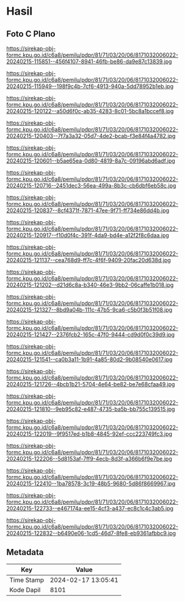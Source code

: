 # Hasil

## Foto C Plano

https://sirekap-obj-formc.kpu.go.id/c6a8/pemilu/pdpr/81/71/03/20/06/8171032006022-20240215-115851--456f4107-8941-46fb-be86-da9e87c13839.jpg

https://sirekap-obj-formc.kpu.go.id/c6a8/pemilu/pdpr/81/71/03/20/06/8171032006022-20240215-115949--198f9c4b-7cf6-4913-940a-5dd78952b1eb.jpg

https://sirekap-obj-formc.kpu.go.id/c6a8/pemilu/pdpr/81/71/03/20/06/8171032006022-20240215-120122--a50d6f0c-ab35-4283-8c01-5bc8a1bccef8.jpg

https://sirekap-obj-formc.kpu.go.id/c6a8/pemilu/pdpr/81/71/03/20/06/8171032006022-20240215-120403--7f7a3a32-05d7-4de2-bcab-f3e84f4a4782.jpg

https://sirekap-obj-formc.kpu.go.id/c6a8/pemilu/pdpr/81/71/03/20/06/8171032006022-20240215-120601--b5ae65ea-0d80-4819-8a7c-09196abd6adf.jpg

https://sirekap-obj-formc.kpu.go.id/c6a8/pemilu/pdpr/81/71/03/20/06/8171032006022-20240215-120716--2451dec3-56ea-499a-8b3c-cb6dbf6eb58c.jpg

https://sirekap-obj-formc.kpu.go.id/c6a8/pemilu/pdpr/81/71/03/20/06/8171032006022-20240215-120837--8cf4371f-7871-47ee-9f71-ff734e86dd4b.jpg

https://sirekap-obj-formc.kpu.go.id/c6a8/pemilu/pdpr/81/71/03/20/06/8171032006022-20240215-120917--f10d0f4c-391f-4da9-bd4e-a12f2f8c6daa.jpg

https://sirekap-obj-formc.kpu.go.id/c6a8/pemilu/pdpr/81/71/03/20/06/8171032006022-20240215-121137--cea768d9-ff7c-4f6f-9409-20fac20d638d.jpg

https://sirekap-obj-formc.kpu.go.id/c6a8/pemilu/pdpr/81/71/03/20/06/8171032006022-20240215-121202--d21d6c8a-b340-46e3-9bb2-06caffe1b018.jpg

https://sirekap-obj-formc.kpu.go.id/c6a8/pemilu/pdpr/81/71/03/20/06/8171032006022-20240215-121327--8bd9a04b-111c-47b5-9ca6-c5b0f3b51f08.jpg

https://sirekap-obj-formc.kpu.go.id/c6a8/pemilu/pdpr/81/71/03/20/06/8171032006022-20240215-121427--2376fcb2-165c-47f0-9444-cd9d0f0c39d9.jpg

https://sirekap-obj-formc.kpu.go.id/c6a8/pemilu/pdpr/81/71/03/20/06/8171032006022-20240215-121541--ca0b3a11-1b91-4a85-80d2-9b08540e0617.jpg

https://sirekap-obj-formc.kpu.go.id/c6a8/pemilu/pdpr/81/71/03/20/06/8171032006022-20240215-121726--4bcb1b21-5704-4e64-be82-be7e68cfaa49.jpg

https://sirekap-obj-formc.kpu.go.id/c6a8/pemilu/pdpr/81/71/03/20/06/8171032006022-20240215-121810--9eb95c82-e487-4735-ba5b-bb755c139515.jpg

https://sirekap-obj-formc.kpu.go.id/c6a8/pemilu/pdpr/81/71/03/20/06/8171032006022-20240215-122019--9f9517ed-b1b8-4845-92ef-ccc223749fc3.jpg

https://sirekap-obj-formc.kpu.go.id/c6a8/pemilu/pdpr/81/71/03/20/06/8171032006022-20240215-122206--5d8153af-7ff9-4ecb-8d3f-a366b6f9e7be.jpg

https://sirekap-obj-formc.kpu.go.id/c6a8/pemilu/pdpr/81/71/03/20/06/8171032006022-20240215-122410--1ba78578-3c19-48b5-9680-5d86f8669967.jpg

https://sirekap-obj-formc.kpu.go.id/c6a8/pemilu/pdpr/81/71/03/20/06/8171032006022-20240215-122733--e467174a-ee15-4cf3-a437-ec8c1c4c3ab5.jpg

https://sirekap-obj-formc.kpu.go.id/c6a8/pemilu/pdpr/81/71/03/20/06/8171032006022-20240215-122832--b6490e06-1cd5-46d7-8fe8-eb9361afbbc9.jpg


## Metadata

| Key        | Value               |
| ---------- | ------------------- |
| Time Stamp | 2024-02-17 13:05:41 |
| Kode Dapil | 8101                |



